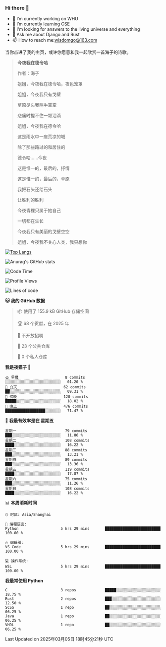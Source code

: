 ### Hi there 👋



- 🔭 I’m currently working on WHU
- 🌱 I’m currently learning CSE
- 🤔 I'm looking for answers to the living universe and everything
- 💬 Ask me about Django and Rust
- 📫 How to reach me:wisdomgo@163.com

当你点进了我的主页，或许你愿意和我一起欣赏一首海子的诗歌。

>**今夜我在德令哈**
>
>作者：海子
>
>姐姐，今夜我在德令哈，夜色笼罩
>
>姐姐，今夜我只有戈壁
>
>草原尽头我两手空空
>
>悲痛时握不住一颗泪滴
>
>姐姐，今夜我在德令哈
>
>这是雨水中一座荒凉的城
>
>除了那些路过的和居住的
>
>德令哈......今夜
>
>这是惟一的，最后的，抒情
>
>这是惟一的，最后的，草原
>
>我把石头还给石头
>
>让胜利的胜利
>
>今夜青稞只属于她自己
>
>一切都在生长
>
>今夜我只有美丽的戈壁空空
>
>姐姐，今夜我不关心人类，我只想你



[![Top Langs](https://github-readme-stats.vercel.app/api/top-langs/?username=wisdomgo&theme=onedark)](https://github.com/anuraghazra/github-readme-stats)

![Anurag's GitHub stats](https://github-readme-stats.vercel.app/api?username=wisdomgo&hide=contribs,stars&theme=synthwave)

<!--START_SECTION:waka-->
![Code Time](http://img.shields.io/badge/Code%20Time-444%20hrs%2050%20mins-blue)

![Profile Views](http://img.shields.io/badge/%E4%B8%AA%E4%BA%BA%E8%B5%84%E6%96%99%E8%A7%82%E7%9C%8B%E6%AC%A1%E6%95%B0-0-blue)

![Lines of code](https://img.shields.io/badge/%E4%BB%8E%E3%80%8CHello%20World%E3%80%8D%E8%B5%B7%E6%88%91%E5%B7%B2%E7%BB%8F%E5%86%99%E4%BA%86-639.5%20thousand%20%E8%A1%8C%E4%BB%A3%E7%A0%81-blue)

**🐱 我的 GitHub 数据** 

> 📦  使用了 155.9 kB GitHub 存储空间 
 > 
> 🏆 68 个贡献，在 2025 年
 > 
> 🚫 不开放招聘
 > 
> 📜 23 个公共仓库 
 > 
> 🔑 0 个私人仓库 
 > 
**我是夜猫子 🦉** 

```text
🌞 早晨                     8 commits           ░░░░░░░░░░░░░░░░░░░░░░░░░   01.20 % 
🌆 白天                     62 commits          ██░░░░░░░░░░░░░░░░░░░░░░░   09.31 % 
🌃 傍晚                     120 commits         █████░░░░░░░░░░░░░░░░░░░░   18.02 % 
🌙 晚上                     476 commits         ██████████████████░░░░░░░   71.47 % 
```
📅 **我最有效率是在 星期五** 

```text
星期一                      79 commits          ███░░░░░░░░░░░░░░░░░░░░░░   11.86 % 
星期二                      108 commits         ████░░░░░░░░░░░░░░░░░░░░░   16.22 % 
星期三                      88 commits          ███░░░░░░░░░░░░░░░░░░░░░░   13.21 % 
星期四                      89 commits          ███░░░░░░░░░░░░░░░░░░░░░░   13.36 % 
星期五                      119 commits         ████░░░░░░░░░░░░░░░░░░░░░   17.87 % 
星期六                      75 commits          ███░░░░░░░░░░░░░░░░░░░░░░   11.26 % 
星期日                      108 commits         ████░░░░░░░░░░░░░░░░░░░░░   16.22 % 
```


📊 **本周消耗时间** 

```text
🕑︎ 时区: Asia/Shanghai

💬 编程语言: 
Python                   5 hrs 29 mins       █████████████████████████   100.00 % 

🔥 编辑器: 
VS Code                  5 hrs 29 mins       █████████████████████████   100.00 % 

💻 操作系统: 
WSL                      5 hrs 29 mins       █████████████████████████   100.00 % 
```

**我最常使用 Python** 

```text
C                        3 repos             █████░░░░░░░░░░░░░░░░░░░░   18.75 % 
Rust                     2 repos             ███░░░░░░░░░░░░░░░░░░░░░░   12.50 % 
SCSS                     1 repo              ██░░░░░░░░░░░░░░░░░░░░░░░   06.25 % 
Java                     1 repo              ██░░░░░░░░░░░░░░░░░░░░░░░   06.25 % 
VHDL                     1 repo              ██░░░░░░░░░░░░░░░░░░░░░░░   06.25 % 
```




 Last Updated on 2025年03月05日 18时45分21秒 UTC
<!--END_SECTION:waka-->
